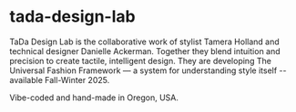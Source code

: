 # tada-design-lab
TaDa Design Lab is the collaborative work of stylist Tamera Holland and technical designer Danielle Ackerman. Together they blend intuition and precision to create tactile, intelligent design. They are developing The Universal Fashion Framework — a system for understanding style itself -- available Fall-Winter 2025. 

Vibe-coded and hand-made in Oregon, USA.
